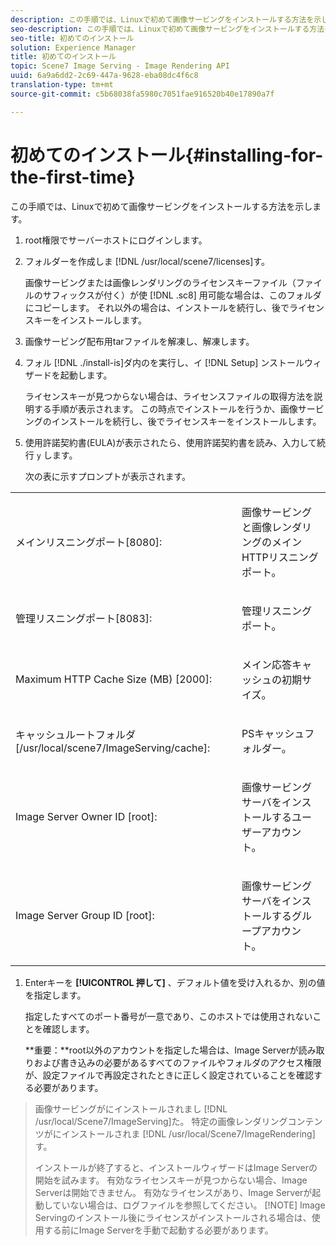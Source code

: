 ```yaml
---
description: この手順では、Linuxで初めて画像サービングをインストールする方法を示します。
seo-description: この手順では、Linuxで初めて画像サービングをインストールする方法を示します。
seo-title: 初めてのインストール
solution: Experience Manager
title: 初めてのインストール
topic: Scene7 Image Serving - Image Rendering API
uuid: 6a9a6dd2-2c69-447a-9628-eba08dc4f6c8
translation-type: tm+mt
source-git-commit: c5b68038fa5980c7051fae916520b40e17890a7f

---
```



# 初めてのインストール{#installing-for-the-first-time}

この手順では、Linuxで初めて画像サービングをインストールする方法を示します。

1. root権限でサーバーホストにログインします。
1. フォルダーを作成しま [!DNL /usr/local/scene7/licenses]す。

   画像サービングまたは画像レンダリングのライセンスキーファイル（ファイルのサフィックスが付く）が使 [!DNL .sc8] 用可能な場合は、このフォルダにコピーします。 それ以外の場合は、インストールを続行し、後でライセンスキーをインストールします。
1. 画像サービング配布用tarファイルを解凍し、解凍します。
1. フォル [!DNL ./install-is]ダ内のを実行し、イ [!DNL Setup] ンストールウィザードを起動します。

   ライセンスキーが見つからない場合は、ライセンスファイルの取得方法を説明する手順が表示されます。 この時点でインストールを行うか、画像サービングのインストールを続行し、後でライセンスキーをインストールします。
1. 使用許諾契約書(EULA)が表示されたら、使用許諾契約書を読み、入力して続行 `y` します。

   次の表に示すプロンプトが表示されます。

<table id="table_0E7B673CAD8E4C5EB72F8283A0DDEFC8"> 
 <tbody> 
  <tr> 
   <td colname="col1"> <p><span class="codeph"> メインリスニングポート[8080]:</span> </p> </td> 
   <td colname="col2"> <p>画像サービングと画像レンダリングのメインHTTPリスニングポート。 </p> </td> 
  </tr> 
  <tr> 
   <td colname="col1"> <p><span class="codeph"> 管理リスニングポート[8083]:</span> </p> </td> 
   <td colname="col2"> <p>管理リスニングポート。 </p> </td> 
  </tr> 
  <tr> 
   <td colname="col1"> <p><span class="codeph"> Maximum HTTP Cache Size (MB) [2000]:</span> </p> </td> 
   <td colname="col2"> <p>メイン応答キャッシュの初期サイズ。 </p> </td> 
  </tr> 
  <tr> 
   <td colname="col1"> <p><span class="codeph"> キャッシュルートフォルダ[/usr/local/scene7/ImageServing/cache]:</span> </p> </td> 
   <td colname="col2"> <p>PSキャッシュフォルダー。 </p> </td> 
  </tr> 
  <tr> 
   <td colname="col1"> <p><span class="codeph"> Image Server Owner ID [root]:</span> </p> </td> 
   <td colname="col2"> <p>画像サービングサーバをインストールするユーザーアカウント。 </p> </td> 
  </tr> 
  <tr> 
   <td colname="col1"> <p><span class="codeph"> Image Server Group ID [root]:</span> </p> </td> 
   <td colname="col2"> <p>画像サービングサーバをインストールするグループアカウント。 </p> </td> 
  </tr> 
 </tbody> 
</table>

1. Enterキーを **[!UICONTROL 押して]** 、デフォルト値を受け入れるか、別の値を指定します。

   指定したすべてのポート番号が一意であり、このホストでは使用されないことを確認します。

   **重要：**root以外のアカウントを指定した場合は、Image Serverが読み取りおよび書き込みの必要があるすべてのファイルやフォルダのアクセス権限が、設定ファイルで再設定されたときに正しく設定されていることを確認する必要があります。
>画像サービングがにインストールされまし [!DNL /usr/local/Scene7/ImageServing]た。 特定の画像レンダリングコンテンツがにインストールされま [!DNL /usr/local/Scene7/ImageRendering]す。
>
>インストールが終了すると、インストールウィザードはImage Serverの開始を試みます。 有効なライセンスキーが見つからない場合、Image Serverは開始できません。 有効なライセンスがあり、Image Serverが起動していない場合は、ログファイルを参照してください。
>[!NOTE]
Image Servingのインストール後にライセンスがインストールされる場合は、使用する前にImage Serverを手動で起動する必要があります。
>
>
>

